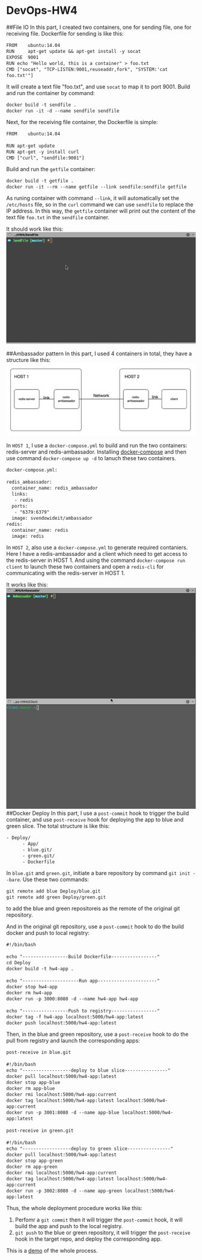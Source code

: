 # DevOps-HW4
##File IO
In this part, I created two containers, one for sending file, one for receiving file. Dockerfile for sending 
is like this:
```
FROM    ubuntu:14.04
RUN     apt-get update && apt-get install -y socat
EXPOSE  9001
RUN echo "Hello world, this is a container" > foo.txt
CMD ["socat", "TCP-LISTEN:9001,reuseaddr,fork", "SYSTEM:'cat foo.txt'"]
```

It will create a text file "foo.txt", and use `socat` to map it to port 9001. Build and run the container 
by command:
```
docker build -t sendfile .
docker run -it -d --name sendfile sendfile
```
Next, for the receiving file container, the Dockerfile is simple:
```
FROM    ubuntu:14.04

RUN apt-get update
RUN apt-get -y install curl
CMD ["curl", "sendfile:9001"]
```
Build and run the `getfile` container:
```
docker build -t getfile .
docker run -it --rm --name getfile --link sendfile:sendfile getfile
```
As runing container with command `--link`, it will automatically set the `/etc/hosts` file, so in the `curl` command 
we can use `sendfile` to replace the IP address. In this way, the `getfile` container will print out the content of the text file 
`foo.txt` in the `sendfile` container.

It should work like this:
![image](pics/fileio.gif)

##Ambassador pattern
In this part, I used 4 containers in total, they have a structure like this:
![image](pics/ambassador.png)

In `HOST 1`, I use a `docker-compose.yml` to build and run the two containers: redis-server and 
redis-ambassador. Installing [docker-compose](https://docs.docker.com/compose/install/) and then use command 
`docker-compose up -d` to lanuch these two containers.
```
docker-compose.yml:

redis_ambassador:
  container_name: redis_ambassador
  links:
   - redis
  ports:
   - "6379:6379"
  image: svendowideit/ambassador
redis:
  container_name: redis
  image: redis
```

In `HOST 2`, also use a `docker-compose.yml` to generate required contaniers. Here I have a redis-ambassador 
and a client which need to get access to the redis-server in HOST 1. And using the command `docker-compose run client` to launch 
these two containers and open a `redis-cli` for communicating with the redis-server in HOST 1.

It works like this:
![image](pics/ambassador.gif)
##Docker Deploy
In this part, I use a `post-commit` hook to trigger the build container, and use `post-receive` hook for deploying the app to blue and green slice. 
The total structure is like this:
```
- Deploy/
      - App/
	  - blue.git/
	  - green.git/
	  - Dockerfile
```

In `blue.git` and `green.git`, initiate a bare repository by command `git init --bare`. Use these two commands:
```
git remote add blue Deploy/blue.git
git remote add green Deploy/green.git
``` 
to add the blue and green repositoreis as the remote of the original git repository. 

And in the original git repository, use a `post-commit` hook to do the build docker and push to local registry:
```
#!/bin/bash

echo "-----------------Build Dockerfile-----------------"
cd Deploy
docker build -t hw4-app .

echo "---------------------Run app----------------------"
docker stop hw4-app
docker rm hw4-app
docker run -p 3000:8080 -d --name hw4-app hw4-app

echo "-----------------Push to registry-----------------"
docker tag -f hw4-app localhost:5000/hw4-app:latest
docker push localhost:5000/hw4-app:latest
```

Then, in the blue and green repository, use a `post-receive` hook to do the pull from registry and launch the corresponding apps:
```
post-receive in blue.git

#!/bin/bash
echo "------------------deploy to blue slice----------------"
docker pull localhost:5000/hw4-app:latest
docker stop app-blue
docker rm app-blue
docker rmi localhost:5000/hw4-app:current
docker tag localhost:5000/hw4-app:latest localhost:5000/hw4-app:current
docker run -p 3001:8080 -d --name app-blue localhost:5000/hw4-app:latest

post-receive in green.git

#!/bin/bash
echo "------------------deploy to green slice----------------"
docker pull localhost:5000/hw4-app:latest
docker stop app-green
docker rm app-green
docker rmi localhost:5000/hw4-app:current
docker tag localhost:5000/hw4-app:latest localhost:5000/hw4-app:current
docker run -p 3002:8080 -d --name app-green localhost:5000/hw4-app:latest
```

Thus, the whole deployment procedure works like this:
1. Perfomr a `git commit` then it will trigger the `post-commit` hook, it will build the app and push to the local registry.
2. `git push` to the blue or green repository, it will trigger the `post-receive` hook in the target repo, and deploy the corresponding app.

This is a [demo](https://drive.google.com/file/d/0B87f7178bIHnZmI4NngzbUFYOXc/view?usp=sharing) of the whole process. 